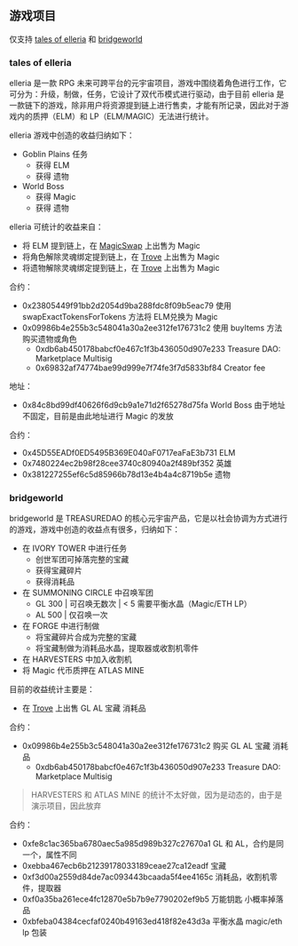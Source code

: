 ## 游戏项目

仅支持 [tales of elleria](https://app.talesofelleria.com/world) 和 [bridgeworld](https://bridgeworld.treasure.lol/)

### tales of elleria

elleria 是一款 RPG 未来可跨平台的元宇宙项目，游戏中围绕着角色进行工作，它可分为：升级，制做，任务，它设计了双代币模式进行驱动，由于目前 elleria 是一款链下的游戏，除非用户将资源提到链上进行售卖，才能有所记录，因此对于游戏内的质押（ELM）和 LP（ELM/MAGIC）无法进行统计。

elleria 游戏中创造的收益归纳如下：

- Goblin Plains 任务
  - 获得 ELM
  - 获得 遗物
- World Boss
  - 获得 Magic
  - 获得 遗物

elleria 可统计的收益来自：

- 将 ELM 提到链上，在 [MagicSwap](https://magicswap.lol/) 上出售为 Magic
- 将角色解除灵魂绑定提到链上，在 [Trove](https://trove.treasure.lol/) 上出售为 Magic
- 将遗物解除灵魂绑定提到链上，在 [Trove](https://trove.treasure.lol/) 上出售为 Magic

合约：

- 0x23805449f91bb2d2054d9ba288fdc8f09b5eac79 使用 swapExactTokensForTokens 方法将 ELM兑换为 Magic
- 0x09986b4e255b3c548041a30a2ee312fe176731c2 使用 buyItems 方法购买遗物或角色
  - 0xdb6ab450178babcf0e467c1f3b436050d907e233 Treasure DAO: Marketplace Multisig
  - 0x69832af74774bae99d999e7f74fe3f7d5833bf84 Creator fee

地址：

- 0x84c8bd99df40626f6d9cb9a1e71d2f65278d75fa World Boss 由于地址不固定，目前是由此地址进行 Magic 的发放

合约：

- 0x45D55EADf0ED5495B369E040aF0717eaFaE3b731 ELM
- 0x7480224ec2b98f28cee3740c80940a2f489bf352 英雄
- 0x381227255ef6c5d85966b78d13e4b4a4c8719b5e 遗物

### bridgeworld

bridgeworld 是 TREASUREDAO 的核心元宇宙产品，它是以社会协调为方式进行的游戏，游戏中创造的收益点有很多，归纳如下：

- 在 IVORY TOWER 中进行任务
  - 创世军团可掉落完整的宝藏
  - 获得宝藏碎片
  - 获得消耗品
- 在 SUMMONING CIRCLE 中召唤军团
  - GL 300 | 可召唤无数次 | < 5 需要平衡水晶（Magic/ETH LP）
  - AL 500 | 仅召唤一次
- 在 FORGE 中进行制做
  - 将宝藏碎片合成为完整的宝藏
  - 将宝藏制做为消耗品水晶，提取器或收割机零件
- 在 HARVESTERS 中加入收割机
- 将 Magic 代币质押在 ATLAS MINE

目前的收益统计主要是：

- 在 [Trove](https://trove.treasure.lol/) 上出售 GL AL 宝藏 消耗品

合约：

- 0x09986b4e255b3c548041a30a2ee312fe176731c2 购买 GL AL 宝藏 消耗品
  - 0xdb6ab450178babcf0e467c1f3b436050d907e233 Treasure DAO: Marketplace Multisig

> HARVESTERS 和 ATLAS MINE 的统计不太好做，因为是动态的，由于是演示项目，因此放弃

合约：

- 0xfe8c1ac365ba6780aec5a985d989b327c27670a1 GL 和 AL，合约是同一个，属性不同
- 0xebba467ecb6b21239178033189ceae27ca12eadf 宝藏
- 0xf3d00a2559d84de7ac093443bcaada5f4ee4165c 消耗品，收割机零件，提取器
- 0xf0a35ba261ece4fc12870e5b7b9e7790202ef9b5 万能钥匙 小概率掉落品
- 0xbfeba04384cecfaf0240b49163ed418f82e43d3a 平衡水晶 magic/eth lp 包装
